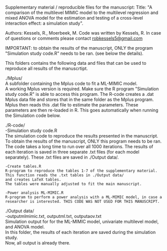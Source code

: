 Supplementary material / reproducible files for the manuscript:
Title: "A comparison of the multilevel MIMIC model to the multilevel regression and mixed ANOVA model for the estimation and testing of a cross-level interaction effect: a simulation study".

Authors: Kessels, R., Moerbeek, M.
Code was written by Kessels, R.
In case of questions or comments please contact robkessels5@gmail.com

IMPORTANT: to obtain the results of the manuscript, ONLY the program "Simulation study code.R" needs to be ran.
(see below the details).

This folders contains the following data and files that can be used to reproduce all results of the manuscrtipt. 

./Mplus/  
	A subfolder containing the Mplus code to fit a ML-MIMIC model.  
	A working Mplus version is required. Make sure the R program "Simulation study code.R" is able to access this program. 
	The R-code creates a .dat Mplus data file and stores that in the same folder as the Mplus program. Mplus then reads
	this .dat file to estimate the parameters. These parameters are then re-loaded in R. This goes automatically when
	running the Simulation code below. 

./R-code/  
	-Simulation study code.R  
     	The simulation code to reproduce the results presented in the manuscript.
	To obtain the results of the manuscript, ONLY this program needs to be ran.
	The code takes a long time to run over all 1000 iterations. The results of each iteration is saved in three
	separate .txt files (for each model separately). These .txt files are saved in ./Output data/. 

	-Create tables.R  
 	R-program to reproduce the tables 1-7 of the supplementary material. This function reads the .txt tables in ./Output data/
	and creates LaTeX tables.   
	The tables were manually adjusted to fit the main manuscript.

	-Power analysis ML-MIMIC.R  
 	R-program to perform a power analysis with a ML-MIMIC model, in case a researcher is interested. THIS CODE WAS NOT USED FOR THIS MANUSCRIPT.   

./Output data/  
	-outputmlmimic.txt, outputml.txt, outputaov.txt  
	Simulation output for for the ML-MIMIC model, univariate multilevel model, and ANOVA model.  
	In this folder, the results of each iteration are saved during the simulation study.   
	Now, all output is already there. 
